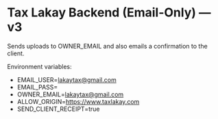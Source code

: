 # Tax Lakay Backend (Email-Only) — v3
Sends uploads to OWNER_EMAIL and also emails a confirmation to the client.

Environment variables:
- EMAIL_USER=lakaytax@gmail.com
- EMAIL_PASS=<Gmail App Password>
- OWNER_EMAIL=lakaytax@gmail.com
- ALLOW_ORIGIN=https://www.taxlakay.com
- SEND_CLIENT_RECEIPT=true
